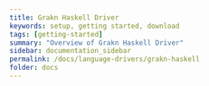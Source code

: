 ```yaml
---
title: Grakn Haskell Driver
keywords: setup, getting started, download
tags: [getting-started]
summary: "Overview of Grakn Haskell Driver"
sidebar: documentation_sidebar
permalink: /docs/language-drivers/grakn-haskell
folder: docs
---
```

